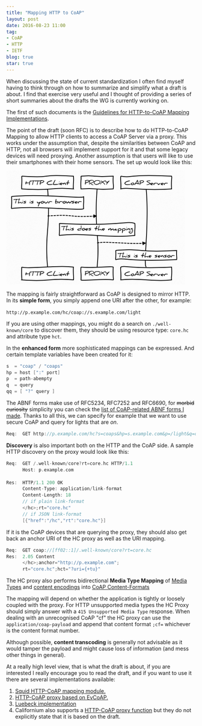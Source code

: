 ```yaml
---
title: "Mapping HTTP to CoAP"
layout: post
date: 2016-08-23 11:00
tag:
- CoAP
- HTTP
- IETF
blog: true
star: true
---
```


When discussing the state of current standardization I often find myself having to think through on how to summarize and simplify what a draft is about. I find that exercise very useful and I thought of providing a series of short summaries about the drafts the WG is currently working on.

The first of such documents is the [Guidelines for HTTP-to-CoAP Mapping Implementations](https://tools.ietf.org/html/draft-ietf-core-http-mapping-13).

The point of the draft (soon RFC) is to describe how to do HTTP-to-CoAP Mapping to allow HTTP clients to access a CoAP Server via a proxy. This works under the assumption that, despite the similarities between CoAP and HTTP, not all browsers will implement support for it and that some legacy devices will need proxying. Another assumption is that users will like to use their smartphones with their home sensors. The set up would look like this:

![HTTP-to_CoAP Mapping Scenario](/assets/images/pic_http_coap.jpg)

The mapping is fairly straightforward as CoAP is designed to mirror HTTP. In its **simple form**, you simply append one URI after the other, for example:

`http://p.example.com/hc/coap://s.example.com/light`

If you are using other mappings, you might do a search on `./well-known/core` to discover them, they should be using resource type: `core.hc` and attribute type `hct`.

In the **enhanced form** more sophisticated mappings can be expressed. And certain template variables have been created for it:

```java
s  = "coap" / "coaps"
hp = host [":" port]  
p  = path-abempty     
q  = query           
qq = [ "?" query ]      
```
The ABNF forms make use of RFC5234, RFC7252 and RFC6690, for ~~morbid curiosity~~ simplicity you can check the [list of CoAP-related ABNF forms I made](http://jaimejim.github.io/temp/coap-abnf). Thanks to all this, we can specify for example that we want to use secure CoAP and query for lights that are *on*.

```c
Req:  GET http://p.example.com/hc?s=coaps&hp=s.example.com&p=/light&q=on
```

**Discovery** is also important both on the HTTP and the CoAP side. A sample HTTP discovery on the proxy would look like this:

```c
Req:  GET /.well-known/core?rt=core.hc HTTP/1.1
      Host: p.example.com

Res:  HTTP/1.1 200 OK
      Content-Type: application/link-format
      Content-Length: 18
	  // if plain link-format
	  </hc>;rt="core.hc"
	  // if JSON link-format
	  [{"href":"/hc","rt":"core.hc"}]
```

If it is the CoAP devices that are querying the proxy, they should also get back an anchor URI of the HC proxy as well as the URI mapping.

```c
Req:  GET coap://[ff02::1]/.well-known/core?rt=core.hc
Res:  2.05 Content
      </hc>;anchor="http://p.example.com";
      rt="core.hc";hct="?uri={+tu}"
```

The HC proxy also performs bidirectional **Media Type Mapping** of [Media Types](https://tools.ietf.org/html/rfc7231#section-3.1.1.1) and [content encodings](https://tools.ietf.org/html/rfc7231#section-3.1.2.2) into [CoAP Content-Formats](https://tools.ietf.org/html/rfc7252#section-12.3)

The mapping will depend on whether the application is tightly or loosely coupled with the proxy. For HTTP unsupported media types the HC Proxy should simply answer with a `415 Unsupported Media Type` response.
When dealing with an unrecognised CoAP "cf" the HC proxy can use the `application/coap-payload` and append that content format `;cf=` whichever is the content format number.

Although possible, **content transcoding** is generally not advisable as it would tamper the payload and might cause loss of information (and mess other things in general).

At a really high level view, that is what the draft is about, if you are interested I really encourage you to read the draft, and if you want to use it there are several implementations available:

1. [Squid HTTP-CoAP mapping module.](http://telecom.dei.unipd.it/iot)
2. [HTTP-CoAP proxy based on EvCoAP.](https://github.com/koanlogic/webthings/tree/master/bridge/sw/lib/evcoap)
3. [Luebeck implementation](http://core.ietf.narkive.com/d4MCPLLl/http-coap-proxy-setup)
4. Californium also supports a [HTTP-CoAP proxy function](http://www.eclipse.org/californium/) but they do not explicitly state that it is based on the draft.
